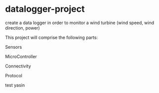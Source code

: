 # datalogger-project
create a data logger in order to monitor a wind turbine (wind speed, wind direction, power)

This project will comprise the following parts:

Sensors

MicroController

Connectivity

Protocol

test yasin
